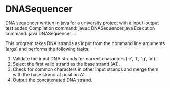 # DNASequencer
DNA sequencer written in java for a university project with a input-output test added
Compilation command: javac DNASequencer.java
Execution command: java DNASequencer <Strand1> <Strand2/> ...

This program takes DNA strands as input from the command line arguments (args) and performs the following tasks:
1. Validate the input DNA strands for correct characters ('c', 't', 'g', 'a').
2. Select the first valid strand as the base strand (A1).
3. Check for common characters in other input strands and merge them with the base strand at position A1.
4. Output the concatenated DNA strand.
